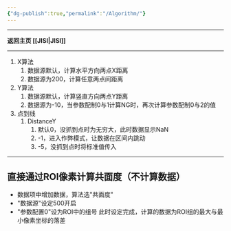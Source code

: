 ```yaml
---
{"dg-publish":true,"permalink":"/Algorithm/"}
---
```



---

**返回主页 [[JISI\|JISI]]**

---
1. X算法
	1. 数据源默认，计算水平方向两点X距离 
	2. 数据源为200，计算任意两点间距离
2. Y算法
	1. 数据源默认，计算竖直方向两点Y距离 
	2. 数据源为-10，当参数配制0与1计算NG时，再次计算参数配制0与2的值
3. 点到线
	1. DistanceY
		1. 默认0，没抓到点时为无穷大，此时数据显示NaN
		2. -1，进入作弊模式，让数据在区间内跳动
		3. -5，没抓到点时将标准值传入

---
## 直接通过ROI像素计算共面度（不计算数据）
- 数据项中增加数据，算法选"共面度"
- "数据源"设定500开启
- "参数配置0"设为ROI中的组号
此时设定完成，计算的数据为ROI组的最大与最小像素坐标的落差